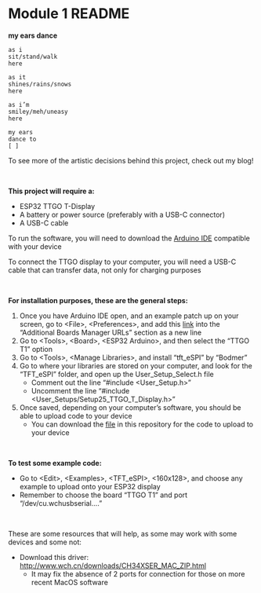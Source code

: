 # Module 1 README

**my ears dance**

```
as i 
sit/stand/walk
here

as it 
shines/rains/snows
here

as i’m
smiley/meh/uneasy
here

my ears
dance to
[ ]
```

To see more of the artistic decisions behind this project, check out my blog!

<br />

**This project will require a:** 
- ESP32 TTGO T-Display
- A battery or power source (preferably with a USB-C connector)
- A USB-C cable

To run the software, you will need to download the [Arduino IDE](https://www.arduino.cc/en/software) compatible with your device

To connect the TTGO display to your computer, you will need a USB-C cable that can transfer data, not only for charging purposes

<br />

**For installation purposes, these are the general steps:**
1. Once you have Arduino IDE open, and an example patch up on your screen, go to \<File\>, \<Preferences\>, and add this [link](https://dl.espressif.com/dl/package_esp32_index.json) into the “Additional Boards Manager URLs” section as a new line
2. Go to \<Tools\>, \<Board\>, \<ESP32 Arduino\>, and then select the “TTGO T1” option
3. Go to \<Tools\>, \<Manage Libraries\>, and install “tft_eSPI” by “Bodmer”
4. Go to where your libraries are stored on your computer, and look for the “TFT_eSPI” folder, and open up the User_Setup_Select.h file
    - Comment out the line “#include <User_Setup.h>”
    - Uncomment the line “#include <User_Setups/Setup25_TTGO_T_Display.h>”
5. Once saved, depending on your computer’s software, you should be able to upload code to your device
    - You can download the [file](/generative.ino) in this repository for the code to upload to your device
  
<br />

**To test some example code:**
- Go to \<Edit\>, \<Examples\>, \<TFT_eSPI\>, \<160x128\>, and choose any example to upload onto your ESP32 display
- Remember to choose the board “TTGO T1” and port “/dev/cu.wchusbserial….”

<br />

These are some resources that will help, as some may work with some devices and some not:
- Download this driver: http://www.wch.cn/downloads/CH34XSER_MAC_ZIP.html
    -  It may fix the absence of 2 ports for connection for those on more recent MacOS software


